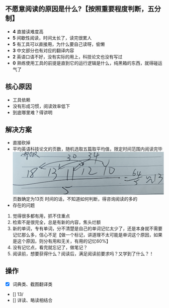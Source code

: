 ## 不愿意阅读的原因是什么?【按照重要程度判断，五分制】
- **4** 直接读难度高
- **5** 间歇性阅读，时间太长了，读完很累人
- **5** 有工具可以直接用，为什么要自己读呀，偷懒
- **3** 中文部分也有对应的翻译内容
- **2** 英语口语不好，没有实际的用上，科技论文也没有写过
- **0** 熟练使用工具的前提是直到它的运行逻辑是什么，纯黑箱的东西，就得碰运气了

## 核心原因
- 工具依赖
- 没有形成习惯，阅读效率低下
- 到底哪里难？得讲明
  
## 解决方案
- 直接砍掉
- 平均英语科技论文的页数，随机选取五篇取平均值，限定时间范围内阅读完毕
![alt text](1714120170413.png)
页数确定为13页
时间的话，不知道如何判断，得咨询阅读的多的
- 存在的问题
1. 觉得很多都有用，抓不住重点
2. 检索不是很完全，总是有新的内容，焦头烂额
3. 新的单词，专有单词，分不清楚是自己的单词记忆太少了，还是本身就不需要记忆那么多，信心不足【做一个标记，讲道理不太可能是单词这个原因，如果是这个原因，则分有用和无关，有用的记忆60%】
4. 没有记忆点，看完就忘记了，做笔记？
5. 阅读前，想要获得什么？阅读后，满足阅读前要求吗？又学到了什么？！

## 操作
- [x] 词典类、截图翻译类
- [] 13/
- [] 详读、略读相结合 
